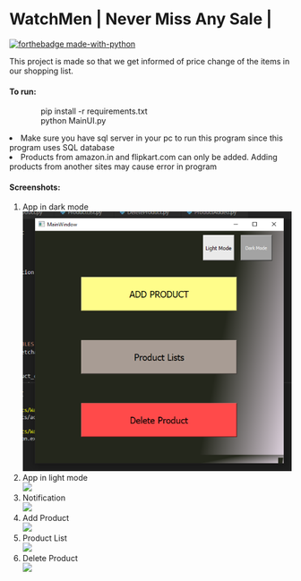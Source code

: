 # WatchMen | Never Miss Any Sale |

[![forthebadge made-with-python](http://ForTheBadge.com/images/badges/made-with-python.svg)](https://www.python.org/)

This project is made so that we get informed of price change of the items in our shopping list. 

#### To run:
&ensp;&ensp;&ensp;&ensp;&ensp;&ensp;&ensp;&ensp;pip install -r requirements.txt<br>
&ensp;&ensp;&ensp;&ensp;&ensp;&ensp;&ensp;&ensp;python MainUI.py<br>
<li>Make sure you have sql server in your pc to run this program since this program uses SQL database</li>
<li>Products from amazon.in and flipkart.com can only be added. Adding products from another sites may cause error in program</li>

#### Screenshots:
<ol>
<li> App in dark mode</li>
<img src="https://github.com/rishav-karanjit/WatchMen/blob/master/ScreenShots/1.App_in_Dark_Mode.png"></img>
<li> App in light mode </li>
<img src="./ScreenShots/2.App_in_Light_Mod.png"></img>
<li> Notification </li>
<img src="./ScreenShots/3.Notification.png"></img>
<li> Add Product </li>
<img src="./ScreenShots/4.Add_Product.png"></img>
<li> Product List </li>
<img src="./ScreenShots/5.Product_List.png"></img>
<li> Delete Product </li>
<img src="./ScreenShots/6.Delete_Product.png"></img>
</ol>
